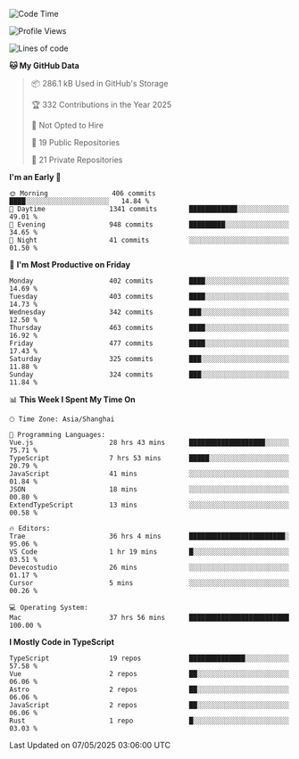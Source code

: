 <!--START_SECTION:waka-->
![Code Time](http://img.shields.io/badge/Code%20Time-3%2C450%20hrs%2026%20mins-blue)

![Profile Views](http://img.shields.io/badge/Profile%20Views-1-blue)

![Lines of code](https://img.shields.io/badge/From%20Hello%20World%20I%27ve%20Written-3.0%20million%20lines%20of%20code-blue)

**🐱 My GitHub Data** 

> 📦 286.1 kB Used in GitHub's Storage 
 > 
> 🏆 332 Contributions in the Year 2025
 > 
> 🚫 Not Opted to Hire
 > 
> 📜 19 Public Repositories 
 > 
> 🔑 21 Private Repositories 
 > 
**I'm an Early 🐤** 

```text
🌞 Morning                406 commits         ████░░░░░░░░░░░░░░░░░░░░░   14.84 % 
🌆 Daytime                1341 commits        ████████████░░░░░░░░░░░░░   49.01 % 
🌃 Evening                948 commits         █████████░░░░░░░░░░░░░░░░   34.65 % 
🌙 Night                  41 commits          ░░░░░░░░░░░░░░░░░░░░░░░░░   01.50 % 
```
📅 **I'm Most Productive on Friday** 

```text
Monday                   402 commits         ████░░░░░░░░░░░░░░░░░░░░░   14.69 % 
Tuesday                  403 commits         ████░░░░░░░░░░░░░░░░░░░░░   14.73 % 
Wednesday                342 commits         ███░░░░░░░░░░░░░░░░░░░░░░   12.50 % 
Thursday                 463 commits         ████░░░░░░░░░░░░░░░░░░░░░   16.92 % 
Friday                   477 commits         ████░░░░░░░░░░░░░░░░░░░░░   17.43 % 
Saturday                 325 commits         ███░░░░░░░░░░░░░░░░░░░░░░   11.88 % 
Sunday                   324 commits         ███░░░░░░░░░░░░░░░░░░░░░░   11.84 % 
```


📊 **This Week I Spent My Time On** 

```text
🕑︎ Time Zone: Asia/Shanghai

💬 Programming Languages: 
Vue.js                   28 hrs 43 mins      ███████████████████░░░░░░   75.71 % 
TypeScript               7 hrs 53 mins       █████░░░░░░░░░░░░░░░░░░░░   20.79 % 
JavaScript               41 mins             ░░░░░░░░░░░░░░░░░░░░░░░░░   01.84 % 
JSON                     18 mins             ░░░░░░░░░░░░░░░░░░░░░░░░░   00.80 % 
ExtendTypeScript         13 mins             ░░░░░░░░░░░░░░░░░░░░░░░░░   00.58 % 

🔥 Editors: 
Trae                     36 hrs 4 mins       ████████████████████████░   95.06 % 
VS Code                  1 hr 19 mins        █░░░░░░░░░░░░░░░░░░░░░░░░   03.51 % 
Devecostudio             26 mins             ░░░░░░░░░░░░░░░░░░░░░░░░░   01.17 % 
Cursor                   5 mins              ░░░░░░░░░░░░░░░░░░░░░░░░░   00.26 % 

💻 Operating System: 
Mac                      37 hrs 56 mins      █████████████████████████   100.00 % 
```

**I Mostly Code in TypeScript** 

```text
TypeScript               19 repos            ██████████████░░░░░░░░░░░   57.58 % 
Vue                      2 repos             ██░░░░░░░░░░░░░░░░░░░░░░░   06.06 % 
Astro                    2 repos             ██░░░░░░░░░░░░░░░░░░░░░░░   06.06 % 
JavaScript               2 repos             ██░░░░░░░░░░░░░░░░░░░░░░░   06.06 % 
Rust                     1 repo              █░░░░░░░░░░░░░░░░░░░░░░░░   03.03 % 
```




 Last Updated on 07/05/2025 03:06:00 UTC
<!--END_SECTION:waka-->